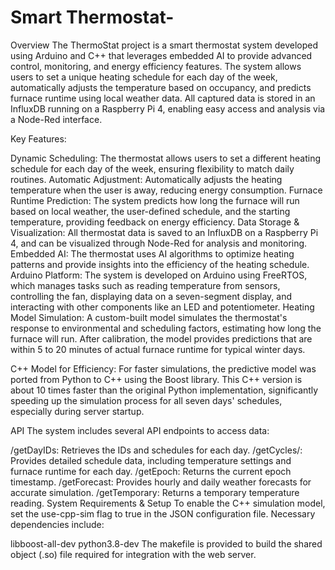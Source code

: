 # Smart Thermostat-
Overview
The ThermoStat project is a smart thermostat system developed using Arduino and C++ that leverages embedded AI to provide advanced control, monitoring, and energy efficiency features. The system allows users to set a unique heating schedule for each day of the week, automatically adjusts the temperature based on occupancy, and predicts furnace runtime using local weather data. All captured data is stored in an InfluxDB running on a Raspberry Pi 4, enabling easy access and analysis via a Node-Red interface.

Key Features:

Dynamic Scheduling: The thermostat allows users to set a different heating schedule for each day of the week, ensuring flexibility to match daily routines.
Automatic Adjustment: Automatically adjusts the heating temperature when the user is away, reducing energy consumption.
Furnace Runtime Prediction: The system predicts how long the furnace will run based on local weather, the user-defined schedule, and the starting temperature, providing feedback on energy efficiency.
Data Storage & Visualization: All thermostat data is saved to an InfluxDB on a Raspberry Pi 4, and can be visualized through Node-Red for analysis and monitoring.
Embedded AI: The thermostat uses AI algorithms to optimize heating patterns and provide insights into the efficiency of the heating schedule.
Arduino Platform: The system is developed on Arduino using FreeRTOS, which manages tasks such as reading temperature from sensors, controlling the fan, displaying data on a seven-segment display, and interacting with other components like an LED and potentiometer.
Heating Model Simulation:
A custom-built model simulates the thermostat's response to environmental and scheduling factors, estimating how long the furnace will run. After calibration, the model provides predictions that are within 5 to 20 minutes of actual furnace runtime for typical winter days.

C++ Model for Efficiency:
For faster simulations, the predictive model was ported from Python to C++ using the Boost library. This C++ version is about 10 times faster than the original Python implementation, significantly speeding up the simulation process for all seven days' schedules, especially during server startup.

API
The system includes several API endpoints to access data:

/getDayIDs: Retrieves the IDs and schedules for each day.
/getCycles/<day>: Provides detailed schedule data, including temperature settings and furnace runtime for each day.
/getEpoch: Returns the current epoch timestamp.
/getForecast: Provides hourly and daily weather forecasts for accurate simulation.
/getTemporary: Returns a temporary temperature reading.
System Requirements & Setup
To enable the C++ simulation model, set the use-cpp-sim flag to true in the JSON configuration file. Necessary dependencies include:

libboost-all-dev
python3.8-dev The makefile is provided to build the shared object (.so) file required for integration with the web server.
